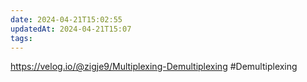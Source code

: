 ```yaml
---
date: 2024-04-21T15:02:55
updatedAt: 2024-04-21T15:07
tags: 
---
```

https://velog.io/@zigje9/Multiplexing-Demultiplexing
#Demultiplexing 